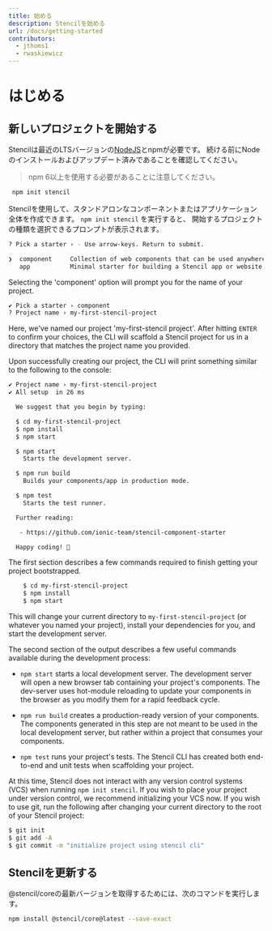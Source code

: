 ```yaml
---
title: 始める
description: Stencilを始める
url: /docs/getting-started
contributors:
  - jthoms1
  - rwaskiewicz
---
```


# はじめる

## 新しいプロジェクトを開始する

Stencilは最近のLTSバージョンの[NodeJS](https://nodejs.org/)とnpmが必要です。 続ける前にNodeのインストールおよびアップデート済みであることを確認してください。

> npm 6以上を使用する必要があることに注意してください。

```bash
 npm init stencil
```

Stencilを使用して、スタンドアロンなコンポーネントまたはアプリケーション全体を作成できます。 `npm init stencil` を実行すると、
開始するプロジェクトの種類を選択できるプロンプトが表示されます。

```bash
? Pick a starter › - Use arrow-keys. Return to submit.

❯  component     Collection of web components that can be used anywhere
   app           Minimal starter for building a Stencil app or website
```

Selecting the 'component' option will prompt you for the name of your project.

```bash
✔ Pick a starter › component
? Project name › my-first-stencil-project
```

Here, we've named our project 'my-first-stencil project'. After hitting `ENTER` to confirm your choices, the CLI will
scaffold a Stencil project for us in a directory that matches the project name you provided.

Upon successfully creating our project, the CLI will print something similar to the following to the console:
```bash
✔ Project name › my-first-stencil-project
✔ All setup  in 26 ms

  We suggest that you begin by typing:

  $ cd my-first-stencil-project
  $ npm install
  $ npm start

  $ npm start
    Starts the development server.

  $ npm run build
    Builds your components/app in production mode.

  $ npm test
    Starts the test runner.

  Further reading:

   - https://github.com/ionic-team/stencil-component-starter

  Happy coding! 🎈
```

The first section describes a few commands required to finish getting your project bootstrapped.

```bash
    $ cd my-first-stencil-project
    $ npm install
    $ npm start
```

This will change your current directory to `my-first-stencil-project` (or whatever you named your project), install your
dependencies for you, and start the development server.

The second section of the output describes a few useful commands available during the development process:

- `npm start` starts a local development server. The development server will open a new browser tab containing your
project's components. The dev-server uses hot-module reloading to update your components in the browser as you modify
them for a rapid feedback cycle.

- `npm run build` creates a production-ready version of your components. The components generated in this step are not
meant to be used in the local development server, but rather within a project that consumes your components.

- `npm test` runs your project's tests. The Stencil CLI has created both end-to-end and unit tests when scaffolding your project.

At this time, Stencil does not interact with any version control systems (VCS) when running `npm init stencil`. If you
wish to place your project under version control, we recommend initializing your VCS now. If you wish to use
git, run the following after changing your current directory to the root of your Stencil project:

```bash
$ git init
$ git add -A
$ git commit -m "initialize project using stencil cli"
```

## Stencilを更新する

@stencil/coreの最新バージョンを取得するためには、次のコマンドを実行します。

```bash
npm install @stencil/core@latest --save-exact
```
